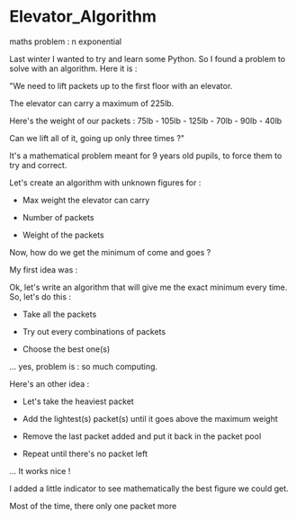 # Elevator_Algorithm
maths problem : n exponential


Last winter I wanted to try and learn some Python. So I found a problem to solve with an algorithm. Here it is :

"We need to lift packets up to the first floor with an elevator.

The elevator can carry a maximum of 225lb.

Here's the weight of our packets : 75lb - 105lb - 125lb - 70lb - 90lb - 40lb

Can we lift all of it, going up only three times ?"

It's a mathematical problem meant for 9 years old pupils, to force them to try and correct.

Let's create an algorithm with unknown figures for :

- Max weight the elevator can carry

- Number of packets

- Weight of the packets

Now, how do we get the minimum of come and goes ?

My first idea was : 

Ok, let's write an algorithm that will give me the exact minimum every time. So, let's do this :

 - Take all the packets

 - Try out every combinations of packets

 - Choose the best one(s)

... yes, problem is : so much computing.

Here's an other idea :

 - Let's take the heaviest packet

 - Add the lightest(s) packet(s) until it goes above the maximum weight

 - Remove the last packet added and put it back in the packet pool

 - Repeat until there's no packet left

... It works nice !

I added a little indicator to see mathematically the best figure we could get.

Most of the time, there only one packet more
